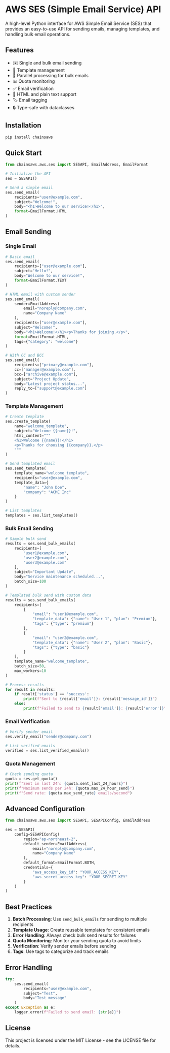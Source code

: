 # AWS SES (Simple Email Service) API

A high-level Python interface for AWS Simple Email Service (SES) that provides an easy-to-use API for sending emails, managing templates, and handling bulk email operations.

## Features

- ✉️ Single and bulk email sending
- 📝 Template management
- 🚀 Parallel processing for bulk emails
- 📊 Quota monitoring
- ✅ Email verification
- 🎨 HTML and plain text support
- 🏷️ Email tagging
- 🔒 Type-safe with dataclasses

## Installation

```bash
pip install chainsaws
```

## Quick Start

```python
from chainsaws.aws.ses import SESAPI, EmailAddress, EmailFormat

# Initialize the API
ses = SESAPI()

# Send a simple email
ses.send_email(
    recipients="user@example.com",
    subject="Welcome!",
    body="<h1>Welcome to our service!</h1>",
    format=EmailFormat.HTML
)
```

## Email Sending

### Single Email

```python
# Basic email
ses.send_email(
    recipients=["user@example.com"],
    subject="Hello!",
    body="Welcome to our service!",
    format=EmailFormat.TEXT
)

# HTML email with custom sender
ses.send_email(
    sender=EmailAddress(
        email="noreply@company.com",
        name="Company Name"
    ),
    recipients=["user@example.com"],
    subject="Welcome!",
    body="<h1>Welcome!</h1><p>Thanks for joining.</p>",
    format=EmailFormat.HTML,
    tags={"category": "welcome"}
)

# With CC and BCC
ses.send_email(
    recipients=["primary@example.com"],
    cc=["manager@example.com"],
    bcc=["archive@example.com"],
    subject="Project Update",
    body="Latest project status...",
    reply_to=["support@example.com"]
)
```

### Template Management

```python
# Create template
ses.create_template(
    name="welcome_template",
    subject="Welcome {{name}}!",
    html_content="""
    <h1>Welcome {{name}}!</h1>
    <p>Thanks for choosing {{company}}.</p>
    """
)

# Send templated email
ses.send_template(
    template_name="welcome_template",
    recipients="user@example.com",
    template_data={
        "name": "John Doe",
        "company": "ACME Inc"
    }
)

# List templates
templates = ses.list_templates()
```

### Bulk Email Sending

```python
# Simple bulk send
results = ses.send_bulk_emails(
    recipients=[
        "user1@example.com",
        "user2@example.com",
        "user3@example.com"
    ],
    subject="Important Update",
    body="Service maintenance scheduled...",
    batch_size=100
)

# Templated bulk send with custom data
results = ses.send_bulk_emails(
    recipients=[
        {
            "email": "user1@example.com",
            "template_data": {"name": "User 1", "plan": "Premium"},
            "tags": {"type": "premium"}
        },
        {
            "email": "user2@example.com",
            "template_data": {"name": "User 2", "plan": "Basic"},
            "tags": {"type": "basic"}
        }
    ],
    template_name="welcome_template",
    batch_size=50,
    max_workers=10
)

# Process results
for result in results:
    if result['status'] == 'success':
        print(f"Sent to {result['email']}: {result['message_id']}")
    else:
        print(f"Failed to send to {result['email']}: {result['error']}")
```

### Email Verification

```python
# Verify sender email
ses.verify_email("sender@company.com")

# List verified emails
verified = ses.list_verified_emails()
```

### Quota Management

```python
# Check sending quota
quota = ses.get_quota()
print(f"Sent in last 24h: {quota.sent_last_24_hours}")
print(f"Maximum sends per 24h: {quota.max_24_hour_send}")
print(f"Send rate: {quota.max_send_rate} emails/second")
```

## Advanced Configuration

```python
from chainsaws.aws.ses import SESAPI, SESAPIConfig, EmailAddress

ses = SESAPI(
    config=SESAPIConfig(
        region="ap-northeast-2",
        default_sender=EmailAddress(
            email="noreply@company.com",
            name="Company Name"
        ),
        default_format=EmailFormat.BOTH,
        credentials={
            "aws_access_key_id": "YOUR_ACCESS_KEY",
            "aws_secret_access_key": "YOUR_SECRET_KEY"
        }
    )
)
```

## Best Practices

1. **Batch Processing**: Use `send_bulk_emails` for sending to multiple recipients
2. **Template Usage**: Create reusable templates for consistent emails
3. **Error Handling**: Always check bulk send results for failures
4. **Quota Monitoring**: Monitor your sending quota to avoid limits
5. **Verification**: Verify sender emails before sending
6. **Tags**: Use tags to categorize and track emails

## Error Handling

```python
try:
    ses.send_email(
        recipients="user@example.com",
        subject="Test",
        body="Test message"
    )
except Exception as e:
    logger.error(f"Failed to send email: {str(e)}")
```

## License

This project is licensed under the MIT License - see the LICENSE file for details.
